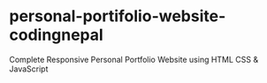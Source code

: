 # personal-portifolio-website-codingnepal
Complete Responsive Personal Portfolio Website using HTML CSS &amp; JavaScript
